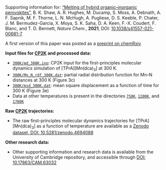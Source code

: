 Supporting information for: [“Melting of hybrid organic–inorganic perovskites”](https://doi.org/10.1038/s41557-021-00681-7), B. K. Shaw, A. R. Hughes, M. Ducamp, S. Moss, A. Debnath, A. F. Sapnik, M. F. Thorne, L. N. McHugh, A. Pugliese, D. S. Keeble, P. Chater, J. M. Bermudez-Garcia, X. Moya, S. K. Saha, D. A. Keen, F.-X. Coudert, F. Blanc, and T. D. Bennett, _Nature Chem._, **2021**, DOI: [10.1038/s41557-021-00681-7](https://doi.org/10.1038/s41557-021-00681-7)


A first version of this paper was posted as a [preprint on chemRxiv](https://doi.org/10.26434/chemrxiv.11956599)

**Input files for [CP2K](https://www.cp2k.org/) and processed data:**

- [`300K/md_300K.inp`](300K/md_300K.inp): CP2K input for the first-principles molecular dynamics simulation of [TPrA][Mn(dca)<sub>3</sub>] at 300 K.
- [`300K/Mn_N_rdf_300K.dat`](300K/Mn_N_rdf_300K.dat): partial radial distribution function for Mn–N distances at 300 K (Figure 3c)
- [`300K/msd_300K.dat`](300K/msd_300K.dat): mean square displacement as a function of time for 300 K (Figure 3e)
- Data at other temperatures is present in the directories [`750K`](750K/), [`1200K`](1200K/), and [`1700K`](1700K/)

**Raw [CP2K](https://www.cp2k.org/) trajectories:**
- The raw first-principles molecular dynamics trajectories for [TPrA][Mn(dca)<sub>3</sub>] as a function of temperature are available as a [Zenodo dataset, DOI: 10.5281/zenodo.4694088](https://doi.org/10.5281/zenodo.4694088)

**Other research data:**
- Other supporting information and research data is available from the University of Cambridge repository, and accessible through [DOI: 10.17863/CAM.63032](https://doi.org/10.17863/CAM.63032)
